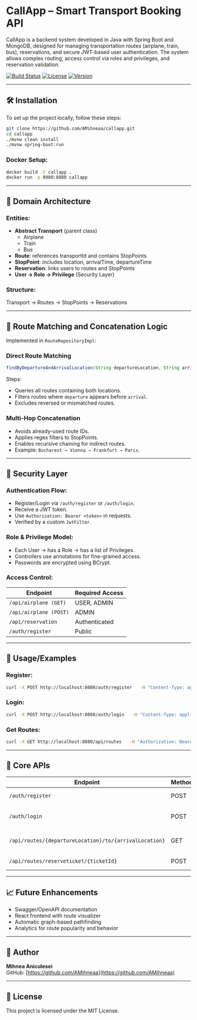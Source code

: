# CallApp – Smart Transport Booking API

CallApp is a backend system developed in Java with Spring Boot and MongoDB, designed for managing transportation routes (airplane, train, bus), reservations, and secure JWT-based user authentication. The system allows complex routing, access control via roles and privileges, and reservation validation.

[![Build Status](https://img.shields.io/badge/build-passing-brightgreen)](https://example.com)
[![License](https://img.shields.io/badge/license-MIT-blue)](https://opensource.org/licenses/MIT)
[![Version](https://img.shields.io/badge/version-1.0.0-orange)](https://example.com)

---

## 🛠 Installation

To set up the project locally, follow these steps:

```bash
git clone https://github.com/AMihneaa/callapp.git
cd callapp
./mvnw clean install
./mvnw spring-boot:run
```

### Docker Setup:

```bash
docker build -t callapp .
docker run -p 8080:8080 callapp
```

---

## 🧱 Domain Architecture

### Entities:
- **Abstract Transport** (parent class)
  - Airplane
  - Train
  - Bus
- **Route**: references transportId and contains StopPoints
- **StopPoint**: includes location, arrivalTime, departureTime
- **Reservation**: links users to routes and StopPoints
- **User → Role → Privilege** (Security Layer)

### Structure:
Transport → Routes → StopPoints → Reservations

---

## 🔁 Route Matching and Concatenation Logic

Implemented in `RouteRepositoryImpl`:

### Direct Route Matching
```java
findByDepartureAndArrivalLocation(String departureLocation, String arrivalLocation)
```

Steps:
- Queries all routes containing both locations.
- Filters routes where `departure` appears before `arrival`.
- Excludes reversed or mismatched routes.

### Multi-Hop Concatenation
- Avoids already-used route IDs.
- Applies regex filters to StopPoints.
- Enables recursive chaining for indirect routes.
- Example: `Bucharest → Vienna → Frankfurt → Paris`.

---

## 🔐 Security Layer

### Authentication Flow:
- Register/Login via `/auth/register` or `/auth/login`.
- Receive a JWT token.
- Use `Authorization: Bearer <token>` in requests.
- Verified by a custom `JwtFilter`.

### Role & Privilege Model:
- Each User → has a Role → has a list of Privileges.
- Controllers use annotations for fine-grained access.
- Passwords are encrypted using BCrypt.

### Access Control:

| Endpoint               | Required Access   |
|------------------------|-------------------|
| `/api/airplane (GET)`  | USER, ADMIN       |
| `/api/airplane (POST)` | ADMIN             |
| `/api/reservation`     | Authenticated     |
| `/auth/register`       | Public            |

---

## 🧪 Usage/Examples

### Register:
```bash
curl -X POST http://localhost:8080/auth/register   -H "Content-Type: application/json"   -d '{"username":"testuser", "password":"password123"}'
```

### Login:
```bash
curl -X POST http://localhost:8080/auth/login   -H "Content-Type: application/json"   -d '{"username":"testuser", "password":"password123"}'
```

### Get Routes:
```bash
curl -X GET http://localhost:8080/api/routes   -H "Authorization: Bearer <your_jwt_token>"
```

---

## 📌 Core APIs

| Endpoint                                               | Method | Description              |
|--------------------------------------------------------|--------|--------------------------|
| `/auth/register`                                       | POST   | Register a new user      |
| `/auth/login`                                          | POST   | Login and receive JWT    |
| `/api/routes/{departureLocation}/to/{arrivalLocation}` | GET    | Get available routes     |
| `/api/routes/reserveticket/{ticketId}`                 | POST   | Create a reservation     |


---

## 📈 Future Enhancements

- Swagger/OpenAPI documentation
- React frontend with route visualizer
- Automatic graph-based pathfinding
- Analytics for route popularity and behavior

---


## 👤 Author

**Mihnea Aniculesei**  
GitHub: [https://github.com/AMihneaa](https://github.com/AMihneaa)

---

## 📄 License

This project is licensed under the MIT License.
